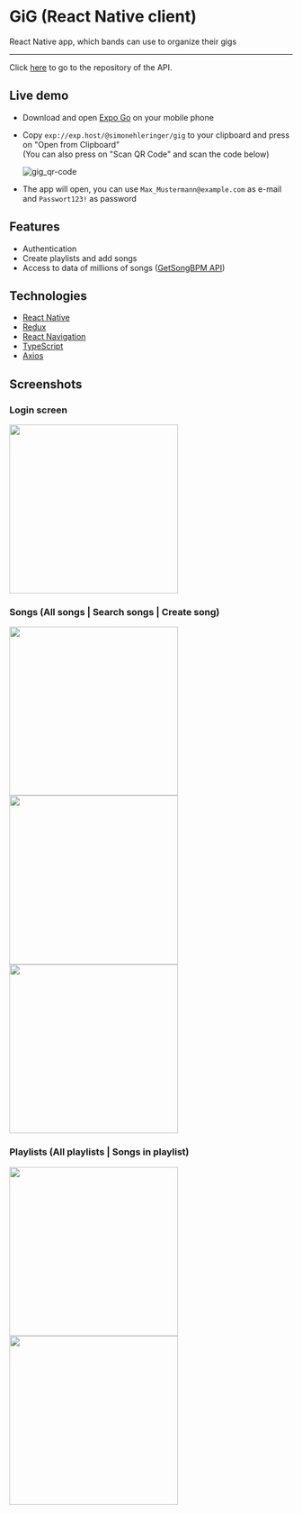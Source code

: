 # GiG (React Native client)

React Native app, which bands can use to organize their gigs

---

Click [here](https://github.com/SimonEhleringer/GigApi) to go to the repository of the API.

## Live demo

- Download and open [Expo Go](https://expo.dev/client) on your mobile phone
- Copy `exp://exp.host/@simonehleringer/gig` to your clipboard and press on "Open from Clipboard" <br>
  (You can also press on "Scan QR Code" and scan the code below)

  ![gig_qr-code](https://user-images.githubusercontent.com/72859064/129714173-c93b6a4a-edcf-4467-a276-3f210efc58d5.png)

- The app will open, you can use `Max_Mustermann@example.com` as e-mail and `Passwort123!` as password

## Features

- Authentication
- Create playlists and add songs
- Access to data of millions of songs ([GetSongBPM API](https://getsongbpm.com/api))

## Technologies

- [React Native](https://reactnative.dev/)
- [Redux](https://redux.js.org/)
- [React Navigation](https://reactnavigation.org/)
- [TypeScript](https://www.typescriptlang.org/)
- [Axios](https://github.com/axios/axios)

## Screenshots

### Login screen

<img src="https://user-images.githubusercontent.com/72859064/129885054-a62acad8-944f-464f-9165-a7d61fac8772.jpg" width="300" />

### Songs (All songs | Search songs | Create song)

<img src="https://user-images.githubusercontent.com/72859064/129885058-e0364db3-65eb-40e2-b5d6-e16a970c003b.jpg" width="300" /> <img src="https://user-images.githubusercontent.com/72859064/129885062-c9a8cd12-efb3-4557-b8de-827ba4d85111.jpg" width="300" /> <img src="https://user-images.githubusercontent.com/72859064/129885066-2ae75e55-17c3-4189-bbe6-360350f41eb3.jpg" width="300" />

### Playlists (All playlists | Songs in playlist)

<img src="https://user-images.githubusercontent.com/72859064/129886345-0624bba7-04cd-47c4-9cc8-f8d2c3484c3f.jpg" width="300" /> <img src="https://user-images.githubusercontent.com/72859064/129885069-cf4fb92a-3a77-4e49-a529-a638c6ef3833.jpg" width="300" />
